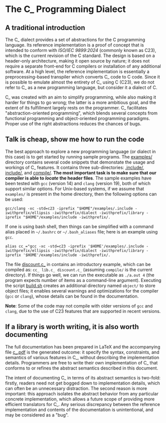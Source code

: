 # The C_ Programming Dialect

## A traditional introduction

The C_ dialect provides a set of abstractions for the C programming language. Its reference implementation is a proof of concept that is intended to conform with *ISO/IEC 9899:2024* (commonly known as C23), which is the current revision of the C standard. The design is based on a header-only architecture, making it open source by nature; it does not require a separate front-end for C compilers or installation of any additional software. At a high level, the reference implementation is essentially a preprocessing-based transpiler which converts C_ code to C code. Since it is possible to emulate almost the entirety of C_ using C (C23), we do not refer to C_ as a new programming language, but consider it a dialect of C.

C_ was created with an aim to simplify programming, while also making it harder for things to go wrong; the latter is a more ambitious goal, and the extent of its fulfillment largely rests on the programmer. C_ facilitates "abstraction-oriented programming", which blends several concepts from functional programming and object-oriented programming paradigms. Proper use of the right abstractions reduces the chances of bugs.

## Talk is cheap, show me how to run the code

The best approach to explore a new programming language (or dialect in this case) is to get started by running sample programs. The [examples/](https://github.com/cHaR-shinigami/c_/tree/main/examples) directory contains several code snippets that demonstate the usage and workings of C_ features. It contains three sub-directories: [.include/](https://github.com/cHaR-shinigami/c_/tree/main/examples/.include), [include/](https://github.com/cHaR-shinigami/c_/tree/main/examples/.include), and [compile/](https://github.com/cHaR-shinigami/c_/tree/main/examples/.include). **The most important task is to make sure that our compiler is able to *locate* the header files**. The sample examples have been tested with `gcc` (version 14) and `clang` (version 19), both of which support similar options. For Unix-based systems, if we assume that `examples/` is present in the home directory, then the following options can be used:

`gcc/clang -xc -std=c23 -iprefix "$HOME"/examples/.include -iwithprefix/ellipsis -iwithprefix/dialect -iwithprefix/library -iprefix "$HOME"/examples/include -iwithprefix/.`

If one is using bash shell, then things can be simplified with a command alias placed in `~/.bashrc` or `~/.bash_aliases` file; here is an example using `gcc`.

`alias cc_="gcc -xc -std=c23 -iprefix '$HOME'/examples/.include -iwithprefix/ellipsis -iwithprefix/dialect -iwithprefix/library -iprefix '$HOME'/examples/include -iwithprefix/.`

The file [discount.c_](https://github.com/cHaR-shinigami/c_/blob/main/examples/compile/discount.c_) in contains an introductory example, which can be compiled as: `cc_ lib.c_ discount.c_` (assuming `compile/` is the current directory). If things go well, we can run the executable as `./a.out 4` (the program expects number of items as a command-line argument). Executing the script [build.sh](https://github.com/cHaR-shinigami/c_/blob/main/examples/build.sh) creates an additional directory named `object/` to store object files; it enables several warnings and optimizations for the compiler (`gcc` or `clang`), whose details can be found in the documentation.

**Note**: Some of the code may not compile with older versions of `gcc` and `clang`, due to the use of C23 features that are supported in recent versions.

## If a library is worth writing, it is also worth documenting

The full documentation has been prepared in LaTeX and the accompanying file [c_.pdf](https://github.com/cHaR-shinigami/c_/blob/main/c_.pdf) is the generated outcome: it specify the syntax, constraints, and semantics of various features in C_, without describing the implementation details. Programmers are free to write their own implementation of C_ that conforms to or refines the abstract semantics described in this document.

The intent of documenting C_ in terms of its abstract semantics is two-fold: firstly, readers need not get bogged down to implementation details, which can often be an unnecessary distraction. The second reason is more important: this approach isolates the abstract behavior from any particular concrete implementation, which allows a future scope of providing more efficient translators for C_. Any serious discrepancy between the reference implementation and contents of the documentation is unintentional, and may be considered as a "bug".
